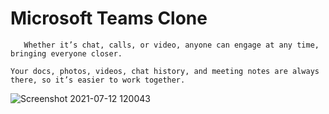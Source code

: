 
# Microsoft Teams Clone 

       Whether it’s chat, calls, or video, anyone can engage at any time, bringing everyone closer.

    Your docs, photos, videos, chat history, and meeting notes are always there, so it’s easier to work together.

  ![Screenshot 2021-07-12 120043](https://user-images.githubusercontent.com/67700414/125241246-d522c000-e308-11eb-8130-7e7f689dd052.jpg)


## 
